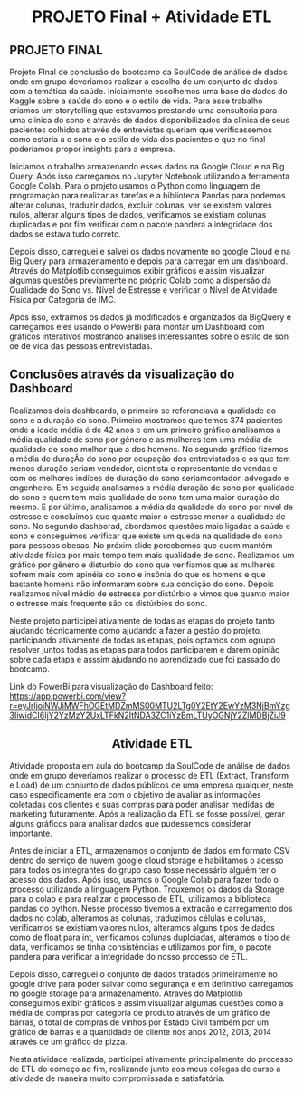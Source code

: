 <h1 align= "center"> PROJETO Final + Atividade ETL </h1>

## PROJETO FINAL
Projeto FInal de conclusão do bootcamp da SoulCode de análise de dados onde em grupo deveríamos realizar a escolha de um conjunto de dados com a temática da saúde. Inicialmente escolhemos uma base de dados do Kaggle sobre a saúde do sono e o estilo de vida. Para esse trabalho criamos um storytelling que estavamos prestando uma consultoria para uma clínica do sono e através de dados disponibilizados da clínica de seus pacientes colhidos através de entrevistas queriam que verificassemos como estaria a o sono e o estilo de vida dos pacientes e que no final poderiamos propor insights para a empresa.

Iniciamos o trabalho armazenando esses dados na Google Cloud e na Big Query. Após isso carregamos no Jupyter Notebook utilizando a ferramenta Google Colab. Para o projeto usamos o Python como linguagem de programação para realizar as tarefas e a biblioteca Pandas para podemos alterar colunas, traduzir dados, excluir colunas, ver se existem valores nulos, alterar alguns tipos de dados, verificamos se existiam colunas duplicadas e por fim verificar com o pacote pandera a integridade dos dados se estava tudo correto. 

Depois disso, carreguei e salvei os dados novamente no google Cloud e na Big Query para armazenamento e depois para carregar em um dashboard. Através do Matplotlib conseguimos exibir gráficos e assim visualizar algumas questões previamente no próprio Colab como a dispersão da Qualidade do Sono vs. Nível de Estresse e verificar o  Nível de Atividade Física por Categoria de IMC.

Após isso, extraimos os dados já modificados e organizados da BigQuery e carregamos eles usando o PowerBi para montar um Dashboard com gráficos interativos mostrando análises interessantes sobre o estilo de son oe de vida das pessoas entrevistadas. 

## Conclusões através da visualização do Dashboard

Realizamos dois dashboards, o primeiro se referenciava a qualidade do sono e a duração do sono. Primeiro mostramos que temos 374 pacientes onde a idade média é de 42 anos e em um primeiro gráfico  analisamos a média qualidade de sono por gênero e as mulheres tem uma média de qualidade de sono melhor que a dos homens. No segundo gráfico fizemos a média de duraçÃo do sono por ocupação dos entrevistados e os que tem menos duração seriam vendedor, cientista e representante de vendas e com os melhores indíces de duração do sono seriamcontador, advogado e engenheiro. Em seguida analisamos a média duração de sono por qualidade do sono e quem tem mais qualidade do sono tem uma maior duração do mesmo. E por último, analisamos a média da qualidade do sono por nível de estresse e concluímos que quanto maior o estresse menor a qualidade de sono. 
No segundo dashborad, abordamos questões mais ligadas a saúde e sono e conseguimos verificar que existe um queda na qualidade do sono para pessoas obesas. No próxim slide percebemos que quem mantém atividade física por mais tempo tem mais qualidade de sono. Realizamos um gráfico por gênero e disturbio do sono que verifiamos que as mulheres sofrem mais com apinéia do sono e insônia do que os homens e que bastante homens não informaram sobre sua condição do sono. Depois realizamos nível médio de estresse por distúrbio e vimos que quanto maior o estresse mais frequente são os distúrbios do sono. 

Neste projeto participei ativamente de todas as etapas do projeto tanto ajudando técnicamente como ajudando a fazer a gestão do projeto, participando ativamente de todas as etapas, pois optamos com ogrupo resolver juntos todas as etapas para todos participarem e darem opinião sobre cada etapa e asssim ajudando no aprendizado que foi passado do bootcamp. 

Link do PowerBi para visualização do Dashboard feito: https://app.powerbi.com/view?r=eyJrIjoiNWJiMWFhOGEtMDZmMS00MTU2LTg0Y2EtY2EwYzM3NjBmYzg3IiwidCI6IjY2YzMzY2UxLTFkN2ItNDA3ZC1iYzBmLTUyOGNjY2ZlMDBjZiJ9

<h2 align= "center"> Atividade ETL </h2>

Atividade proposta em aula do bootcamp da SoulCode de análise de dados onde em grupo deveríamos realizar o processo de ETL (Extract, Transform e Load) de um conjunto de dados públicos de uma empresa qualquer, neste caso especificamente era com o objetivo de avaliar as informações coletadas dos clientes e suas compras para poder analisar medidas de marketing futuramente. Após a realização da ETL se fosse possível, gerar alguns gráficos para analisar dados que pudessemos considerar importante. 

Antes de iniciar a ETL, armazenamos o conjunto de dados em formato CSV dentro do serviço de nuvem google cloud storage e habilitamos o acesso para todos os integrantes do grupo caso fosse necessário alguém ter o acesso dos dados. Após isso, usamos o Google Colab para fazer todo o processo utilizando a linguagem Python. Trouxemos os dados da Storage para o colab e para realizar o processo de ETL, utilizamos a biblioteca pandas do python. Nesse processo tivemos a extração e carregamento dos dados no colab, alteramos as colunas, traduzimos células e colunas, verificamos se existiam valores nulos, alteramos alguns tipos de dados como de float para int, verificamos colunas duplciadas, alteramos o tipo de data, verificamos se tinha consistências e utilizamos por fim, o pacote pandera para verificar a integridade do nosso processo de ETL. 

Depois disso, carreguei o conjunto de dados tratados primeiramente no google drive para poder salvar como segurança e em definitivo carregamos no google storage para armazenamento. 
Através do Matplotlib conseguimos exibir gráficos e assim visualizar algumas questões como a média de compras por categoria de produto através de um gráfico de barras, o total de compras de vinhos por Estado Civil também por um gráfico de barras e a quantidade de cliente nos anos 2012, 2013, 2014 através de um gráfico de pizza. 

Nesta atividade realizada, participei ativamente principalmente do processo de ETL do começo ao fim, realizando junto aos meus colegas de curso a atividade de maneira muito compromissada e satisfatória. 


